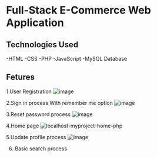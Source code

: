# Full-Stack E-Commerce Web Application 




## Technologies Used
-HTML 
-CSS 
-PHP 
-JavaScript
-MySQL Database

## Fetures 
1.User Registration 
![image](https://github.com/user-attachments/assets/1a58296f-af74-4c21-b825-80f1820ea729)

2.Sign in process With remember me option
![image](https://github.com/user-attachments/assets/c5f23c74-67ea-4f4c-8992-290678e3e364)

3.Reset password process
![image](https://github.com/user-attachments/assets/69187219-4986-4e4b-8e02-b921dce388f1)

4.Home page 
![localhost-myproject-home-php](https://github.com/user-attachments/assets/17bc83e9-ad7c-4ad8-b05c-d6af91e5949c)

5.Update profile process
![image](https://github.com/user-attachments/assets/789a9827-8550-4399-a11a-cd616f1790a3)

6.	Basic search process




